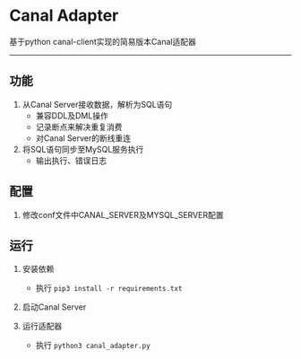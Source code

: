 # Canal Adapter
基于python canal-client实现的简易版本Canal适配器

***

## 功能
1. 从Canal Server接收数据，解析为SQL语句
    - 兼容DDL及DML操作
    - 记录断点来解决重复消费
    - 对Canal Server的断线重连
2. 将SQL语句同步至MySQL服务执行
    - 输出执行、错误日志

## 配置
1. 修改conf文件中CANAL_SERVER及MYSQL_SERVER配置


## 运行
1. 安装依赖
    - 执行 `pip3 install -r requirements.txt`

2. 启动Canal Server

3. 运行适配器
    - 执行 `python3 canal_adapter.py`